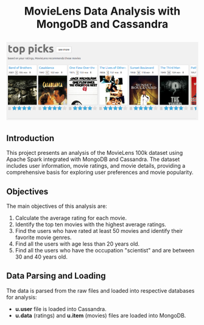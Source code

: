 # <div align="center"> MovieLens Data Analysis with MongoDB and Cassandra </div>

## <div align="center">![Intro](images/muvielens.png)

## Introduction

This project presents an analysis of the MovieLens 100k dataset using Apache Spark integrated with MongoDB and Cassandra. The dataset includes user information, movie ratings, and movie details, providing a comprehensive basis for exploring user preferences and movie popularity.

## Objectives
The main objectives of this analysis are:
1. Calculate the average rating for each movie.
2. Identify the top ten movies with the highest average ratings.
3. Find the users who have rated at least 50 movies and identify their favorite movie genres.
4. Find all the users with age less than 20 years old.
5. Find all the users who have the occupation "scientist" and are between 30 and 40 years old.

## Data Parsing and Loading
The data is parsed from the raw files and loaded into respective databases for analysis:
- **u.user** file is loaded into Cassandra.
- **u.data** (ratings) and **u.item** (movies) files are loaded into MongoDB.

